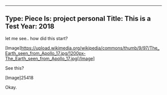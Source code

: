 -----------------------------
Type: Piece
Is: project personal
Title: This is a Test
Year: 2018
-----------------------------
let me see.. how did this start?

[Image]https://upload.wikimedia.org/wikipedia/commons/thumb/9/97/The_Earth_seen_from_Apollo_17.jpg/1200px-The_Earth_seen_from_Apollo_17.jpg[/Image]

See this?

[Image]25418</Image> 

Okay.
